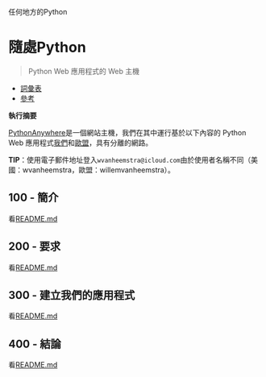 任何地方的Python

# 隨處Python

> Python Web 應用程式的 Web 主機

-   [詞彙表](./GLOSSARY.md)
-   [參考](./REFERENCES.md)

**執行摘要**

[PythonAnywhere](https://www.pythonanywhere.com)是一個網站主機，我們在其中運行基於以下內容的 Python Web 應用程式[我們](https://www.pythonanywhere.com/user/wvanheemstra/account/)和[歐盟](https://eu.pythonanywhere.com/user/willemvanheemstra/account/)，具有分離的網路。

**TIP**：使用電子郵件地址登入`wvanheemstra@icloud.com`由於使用者名稱不同（美國：wvanheemstra，歐盟：willemvanheemstra）。

## 100 - 簡介

看[README.md](./100/README.md)

## 200 - 要求

看[README.md](./200/README.md)

## 300 - 建立我們的應用程式

看[README.md](./300/README.md)

## 400 - 結論

看[README.md](./400/README.md)
